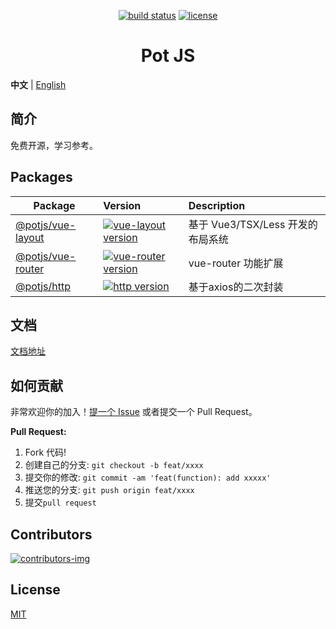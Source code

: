 <div align="center">

[![build status](https://github.com/potjs/pot/actions/workflows/ci.yml/badge.svg?branch=master)](https://github.com/potjs/pot/actions/workflows/ci.yml)
[![license](https://img.shields.io/github/license/potjs/pot.svg)](LICENSE)

<h1>Pot JS</h1>
</div>

**中文** | [English](./README.md)

## 简介

免费开源，学习参考。


## Packages

| Package                                           | Version                                                                                                                              | Description                                          |
| ------------------------------------------------- | :----------------------------------------------------------------------------------------------------------------------------------- | :----------------------------------------------------|
| [@potjs/vue-layout](packages/vue-layout)       | [![vue-layout version](https://img.shields.io/npm/v/@potjs/vue-layout.svg?label=%20)](packages/vue-layout/CHANGELOG.md)           | 基于 Vue3/TSX/Less 开发的布局系统                       |
| [@potjs/vue-router](packages/vue-router)       | [![vue-router version](https://img.shields.io/npm/v/@potjs/vue-router.svg?label=%20)](packages/vue-router/CHANGELOG.md)           | vue-router 功能扩展                                    |
| [@potjs/http](packages/http)                   | [![http version](https://img.shields.io/npm/v/@potjs/http.svg?label=%20)](packages/http/CHANGELOG.md)                             | 基于axios的二次封装                                     |


## 文档

[文档地址](https://potjs.github.io/pot/)

## 如何贡献

非常欢迎你的加入！[提一个 Issue](https://github.com/potjs/pot/issues/new/choose) 或者提交一个 Pull Request。

**Pull Request:**

1. Fork 代码!
2. 创建自己的分支: `git checkout -b feat/xxxx`
3. 提交你的修改: `git commit -am 'feat(function): add xxxxx'`
4. 推送您的分支: `git push origin feat/xxxx`
5. 提交`pull request`


## Contributors

[![contributors-img](https://contrib.rocks/image?repo=potjs/pot)](https://github.com/potjs/pot/graphs/contributors)

## License

[MIT](./LICENSE)
